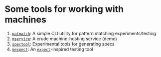 # Some tools for working with machines

1. [`patmatch`](patmatch): A simple CLI utility for pattern matching experiments/testing
1. [`mservice`](mservice): A crude machine-hosting service (demo)
1. [`spectool`](spectool): Experimental tools for generating specs
1. [`mexpect`](mexpect): An [`expect`](https://www.tcl.tk/man/expect5.31/expect.1.html)-inspired testing tool
